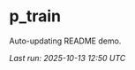 # p_train

Auto-updating README demo.

<!--START_SECTION:status-->
_Last run: 2025-10-13 12:50 UTC_
<!--END_SECTION:status-->



























































































































































































































































































































































































































































































































































































































































































































































































































































































































































































































































































































































































